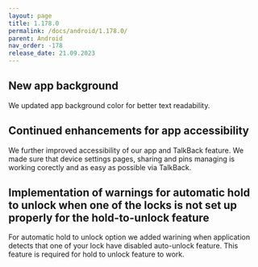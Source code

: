 ```yaml
---
layout: page
title: 1.178.0
permalink: /docs/android/1.178.0/
parent: Android
nav_order: -178
release_date: 21.09.2023
---
```


## New app background
We updated app background color for better text readability.

## Continued enhancements for app accessibility
We further improved accessibility of our app and TalkBack feature. We made sure that device settings pages, sharing and pins managing is working corectly and as easy as possible via TalkBack.

## Implementation of warnings for automatic hold to unlock when one of the locks is not set up properly for the hold-to-unlock feature
For automatic hold to unlock option we added warining when application detects that one of your lock have disabled auto-unlock feature. This feature is required for hold to unlock feature to work.